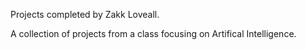 Projects completed by Zakk Loveall.

A collection of projects from a class focusing on Artifical Intelligence.
